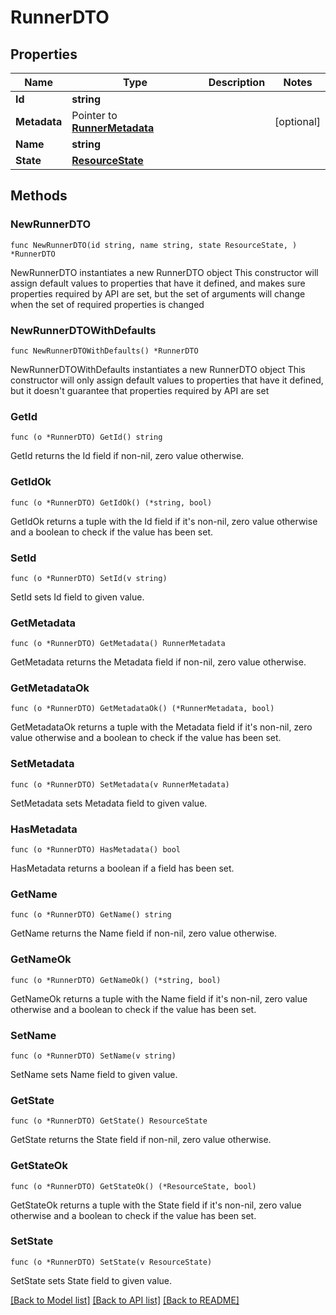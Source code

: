 # RunnerDTO

## Properties

Name | Type | Description | Notes
------------ | ------------- | ------------- | -------------
**Id** | **string** |  | 
**Metadata** | Pointer to [**RunnerMetadata**](RunnerMetadata.md) |  | [optional] 
**Name** | **string** |  | 
**State** | [**ResourceState**](ResourceState.md) |  | 

## Methods

### NewRunnerDTO

`func NewRunnerDTO(id string, name string, state ResourceState, ) *RunnerDTO`

NewRunnerDTO instantiates a new RunnerDTO object
This constructor will assign default values to properties that have it defined,
and makes sure properties required by API are set, but the set of arguments
will change when the set of required properties is changed

### NewRunnerDTOWithDefaults

`func NewRunnerDTOWithDefaults() *RunnerDTO`

NewRunnerDTOWithDefaults instantiates a new RunnerDTO object
This constructor will only assign default values to properties that have it defined,
but it doesn't guarantee that properties required by API are set

### GetId

`func (o *RunnerDTO) GetId() string`

GetId returns the Id field if non-nil, zero value otherwise.

### GetIdOk

`func (o *RunnerDTO) GetIdOk() (*string, bool)`

GetIdOk returns a tuple with the Id field if it's non-nil, zero value otherwise
and a boolean to check if the value has been set.

### SetId

`func (o *RunnerDTO) SetId(v string)`

SetId sets Id field to given value.


### GetMetadata

`func (o *RunnerDTO) GetMetadata() RunnerMetadata`

GetMetadata returns the Metadata field if non-nil, zero value otherwise.

### GetMetadataOk

`func (o *RunnerDTO) GetMetadataOk() (*RunnerMetadata, bool)`

GetMetadataOk returns a tuple with the Metadata field if it's non-nil, zero value otherwise
and a boolean to check if the value has been set.

### SetMetadata

`func (o *RunnerDTO) SetMetadata(v RunnerMetadata)`

SetMetadata sets Metadata field to given value.

### HasMetadata

`func (o *RunnerDTO) HasMetadata() bool`

HasMetadata returns a boolean if a field has been set.

### GetName

`func (o *RunnerDTO) GetName() string`

GetName returns the Name field if non-nil, zero value otherwise.

### GetNameOk

`func (o *RunnerDTO) GetNameOk() (*string, bool)`

GetNameOk returns a tuple with the Name field if it's non-nil, zero value otherwise
and a boolean to check if the value has been set.

### SetName

`func (o *RunnerDTO) SetName(v string)`

SetName sets Name field to given value.


### GetState

`func (o *RunnerDTO) GetState() ResourceState`

GetState returns the State field if non-nil, zero value otherwise.

### GetStateOk

`func (o *RunnerDTO) GetStateOk() (*ResourceState, bool)`

GetStateOk returns a tuple with the State field if it's non-nil, zero value otherwise
and a boolean to check if the value has been set.

### SetState

`func (o *RunnerDTO) SetState(v ResourceState)`

SetState sets State field to given value.



[[Back to Model list]](../README.md#documentation-for-models) [[Back to API list]](../README.md#documentation-for-api-endpoints) [[Back to README]](../README.md)


